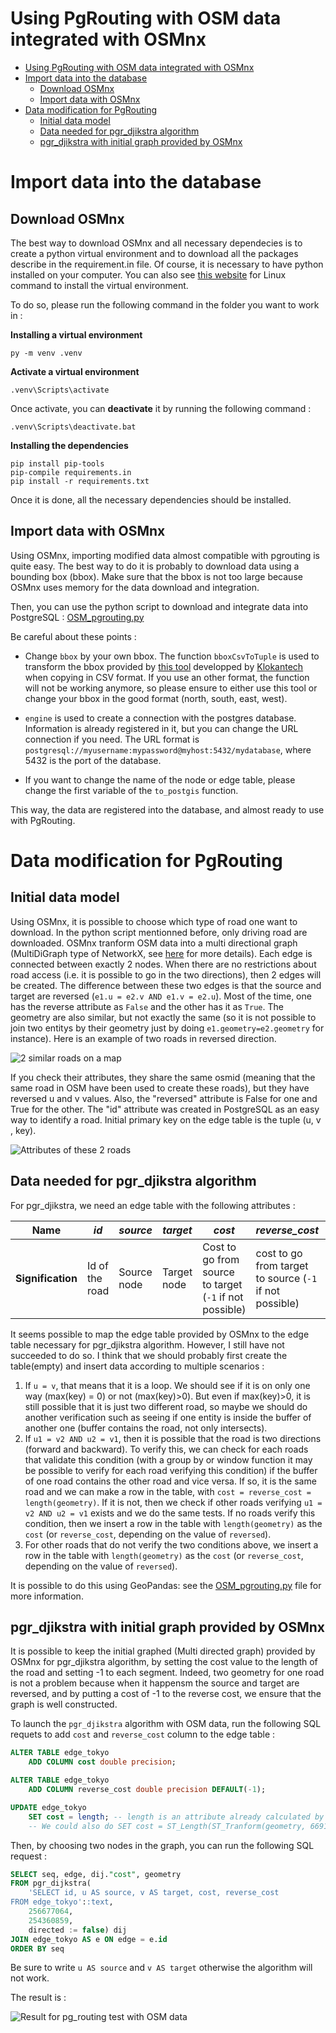 # Using PgRouting with OSM data integrated with OSMnx

- [Using PgRouting with OSM data integrated with OSMnx](#using-pgrouting-with-osm-data-integrated-with-osmnx)
- [Import data into the database](#import-data-into-the-database)
  - [Download OSMnx](#download-osmnx)
  - [Import data with OSMnx](#import-data-with-osmnx)
- [Data modification for PgRouting](#data-modification-for-pgrouting)
  - [Initial data model](#initial-data-model)
  - [Data needed for pgr\_djikstra algorithm](#data-needed-for-pgr_djikstra-algorithm)
  - [pgr\_djikstra with initial graph provided by OSMnx](#pgr_djikstra-with-initial-graph-provided-by-osmnx)


# Import data into the database

## Download OSMnx

The best way to download OSMnx and all necessary dependecies is to create a python virtual environment and to download all the packages describe in the requirement.in file.
Of course, it is necessary to have python installed on your computer.
You can also see [this website](https://packaging.python.org/en/latest/guides/installing-using-pip-and-virtual-environments/) for Linux command to install the virtual environment.

To do so, please run the following command in the folder you want to work in :

**Installing a virtual environment**
```console
py -m venv .venv
```

**Activate a virtual environment**
```console
.venv\Scripts\activate
```

Once activate, you can **deactivate** it by running the following command :
```console
.venv\Scripts\deactivate.bat
```

**Installing the dependencies**

```console
pip install pip-tools
pip-compile requirements.in
pip install -r requirements.txt
```

Once it is done, all the necessary dependencies should be installed.

## Import data with OSMnx

Using OSMnx, importing modified data almost compatible with pgrouting is quite easy.
The best way to do it is probably to download data using a bounding box (bbox).
Make sure that the bbox is not too large because OSMnx uses memory for the data download and integration.

Then, you can use the python script to download and integrate data into PostgreSQL : [OSM_pgrouting.py](../Python/OSM_pgrouting.py)

Be careful about these points :

- Change `bbox` by your own bbox. The function `bboxCsvToTuple` is used to transform the bbox provided by [this tool](https://boundingbox.klokantech.com/) developped by [Klokantech](https://www.klokantech.com/) when copying in CSV format.
If you use an other format, the function will not be working anymore, so please ensure to either use this tool or change your bbox in the good format (north, south, east, west).

- `engine` is used to create a connection with the postgres database. Information is already registered in it, but you can change the URL connection if you need. The URL format is `postgresql://myusername:mypassword@myhost:5432/mydatabase`, where 5432 is the port of the database.

- If you want to change the name of the node or edge table, please change the first variable of the `to_postgis` function.

This way, the data are registered into the database, and almost ready to use with PgRouting.

# Data modification for PgRouting

## Initial data model

Using OSMnx, it is possible to choose which type of road one want to download.
In the python script mentionned before, only driving road are downloaded.
OSMnx tranform OSM data into a multi directional graph (MultiDiGraph type of NetworkX, see [here](https://networkx.org/documentation/stable/reference/classes/multidigraph.html) for more details).
Each edge is connected between exactly 2 nodes.
When there are no restrictions about road access (i.e. it is possible to go in the two directions), then 2 edges will be created.
The difference between these two edges is that the source and target are reversed (`e1.u = e2.v AND e1.v = e2.u`).
Most of the time, one has the reverse attribute as `False` and the other has it as `True`.
The geometry are also similar, but not exactly the same (so it is not possible to join two entitys by their geometry just by doing `e1.geometry=e2.geometry` for instance).
Here is an example of two roads in reversed direction.

![2 similar roads on a map](./Images/similar-road-OSM-data.png)

If you check their attributes, they share the same osmid (meaning that the same road in OSM have been used to create these roads), but they have reversed u and v values.
Also, the "reversed" attribute is False for one and True for the other.
The "id" attribute was created in PostgreSQL as an easy way to identify a road.
Initial primary key on the edge table is the tuple (u, v , key).

![Attributes of these 2 roads](./Images/attributes-similar-road-OSM-data.png)

## Data needed for pgr_djikstra algorithm

For pgr_djikstra, we need an edge table with the following attributes :

| Name | *id* | *source* | *target* | *cost* | *reverse_cost* | *geometry* |
| - | - | - | - | - | - | - |
| **Signification** | Id of the road| Source node| Target node| Cost to go from source to target (`-1` if not possible)| cost to go from target to source (`-1` if not possible)| Geometry of the road|

It seems possible to map the edge table provided by OSMnx to the edge table necessary for pgr_djikstra algorithm.
However, I still have not succeeded to do so.
I think that we should probably first create the table(empty) and insert data according to multiple scenarios :

1. If `u = v`, that means that it is a loop. We should see if it is on only one way (max(key) = 0) or not (max(key)>0). But even if max(key)>0, it is still possible that it is just two different road, so maybe we should do another verification such as seeing if one entity is inside the buffer of another one (buffer contains the road, not only intersects).
2. If `u1 = v2 AND u2 = v1`, then it is possible that the road is two directions (forward and backward). To verify this, we can check for each roads that validate this condition (with a group by or window function it may be possible to verify for each road verifying this condition) if the buffer of one road contains the other road and vice versa. If so, it is the same road and we can make a row in the table, with `cost = reverse_cost = length(geometry)`. If it is not, then we check if other roads verifying `u1 = v2 AND u2 = v1` exists and we do the same tests. If no roads verify this condition, then we insert a row in the table with `length(geometry)` as the `cost` (or `reverse_cost`, depending on the value of `reversed`).
3. For other roads that do not verify the two conditions above, we insert a row in the table with `length(geometry)` as the `cost` (or `reverse_cost`, depending on the value of `reversed`).

It is possible to do this using GeoPandas: see the [OSM_pgrouting.py](../Python/OSM_pgrouting.py) file for more information.

## pgr_djikstra with initial graph provided by OSMnx

It is possible to keep the initial graphed (Multi directed graph) provided by OSMnx for pgr_djikstra algorithm, by setting the cost value to the length of the road and setting -1 to each segment.
Indeed, two geometry for one road is not a problem because when it happensm the source and target are reversed, and by putting a cost of -1 to the reverse cost, we ensure that the graph is well constructed.

To launch the `pgr_djikstra` algorithm with OSM data, run the following SQL requets to add `cost` and `reverse_cost` column to the edge table :

```SQL
ALTER TABLE edge_tokyo
	ADD COLUMN cost double precision;

ALTER TABLE edge_tokyo
	ADD COLUMN reverse_cost double precision DEFAULT(-1);

UPDATE edge_tokyo
	SET cost = length; -- length is an attribute already calculated by OSMnx
    -- We could also do SET cost = ST_Length(ST_Tranform(geometry, 6691))
```

Then, by choosing two nodes in the graph, you can run the following SQL request :

```SQL
SELECT seq, edge, dij."cost", geometry
FROM pgr_dijkstra(
    'SELECT id, u AS source, v AS target, cost, reverse_cost
FROM edge_tokyo'::text,
    256677064,
	254360859,
	directed := false) dij
JOIN edge_tokyo AS e ON edge = e.id
ORDER BY seq
```

Be sure to write `u AS source` and `v AS target` otherwise the algorithm will not work.

The result is : 

![Result for pg_routing test with OSM data](./Images/result_OSM_pgrouting_test.png)